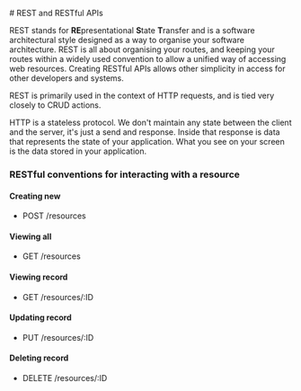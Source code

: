# REST and RESTful APIs

REST stands for **RE**presentational **S**tate **T**ransfer and is a software architectural style designed as a way to organise your software architecture. REST is all about organising your routes, and keeping your routes within a widely used convention to allow a unified way of accessing web resources. Creating RESTful APIs allows other simplicity in access for other developers and systems.

REST is primarily used in the context of HTTP requests, and is tied very closely to CRUD actions.

HTTP is a stateless protocol. We don't maintain any state between the client and the server, it's just a send and response. Inside that response is data that represents the state of your application. What you see on your screen is the data stored in your application.

### RESTful conventions for interacting with a resource

#### Creating new
* POST /resources

#### Viewing all
* GET /resources

#### Viewing record
* GET /resources/:ID

#### Updating record
* PUT /resources/:ID

#### Deleting record
* DELETE /resources/:ID
